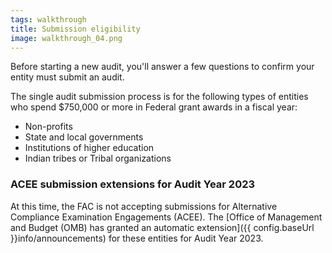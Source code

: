 ```yaml
---
tags: walkthrough
title: Submission eligibility
image: walkthrough_04.png
---
```


Before starting a new audit, you'll answer a few questions to confirm your entity must submit an audit.

The single audit submission process is for the following types of entities who spend $750,000 or more in Federal grant awards in a fiscal year:
* Non-profits
* State and local governments
* Institutions of higher education
* Indian tribes or Tribal organizations

### ACEE submission extensions for Audit Year 2023

At this time, the FAC is not accepting submissions for Alternative Compliance Examination Engagements (ACEE). The [Office of Management and Budget (OMB) has granted an automatic extension]({{ config.baseUrl }}info/announcements) for these entities for Audit Year 2023.
